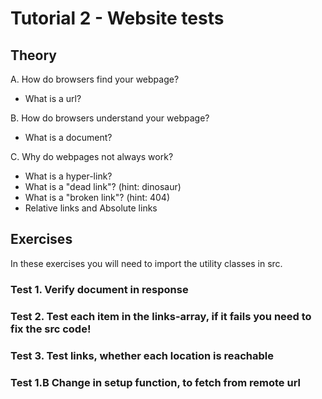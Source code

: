 # Tutorial 2 - Website tests

## Theory

A. How do browsers find your webpage?

- What is a url?

B. How do browsers understand your webpage?

- What is a document?

C. Why do webpages not always work?

- What is a hyper-link?
- What is a "dead link"?
  (hint: dinosaur)
- What is a "broken link"?
  (hint: 404)
- Relative links and Absolute links

## Exercises

In these exercises you will need to import the utility classes in src. 

### Test 1. Verify document in response

### Test 2. Test each item in the links-array, if it fails you need to fix the src code!

### Test 3. Test links, whether each location is reachable

### Test 1.B Change in setup function, to fetch from remote url
